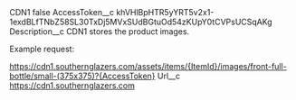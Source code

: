 <?xml version="1.0" encoding="UTF-8"?>
<CustomMetadata xmlns="http://soap.sforce.com/2006/04/metadata" xmlns:xsi="http://www.w3.org/2001/XMLSchema-instance" xmlns:xsd="http://www.w3.org/2001/XMLSchema">
    <label>CDN1</label>
    <protected>false</protected>
    <values>
        <field>AccessToken__c</field>
        <value xsi:type="xsd:string">khVHlBpHTR5yYRT5v2x1-1exdBLfTNbZ58SL30TxDj5MVxSUdBGtuOd54zKUpY0tCVPsUCSqAKg</value>
    </values>
    <values>
        <field>Description__c</field>
        <value xsi:type="xsd:string">CDN1 stores the product images.

Example request:

https://cdn1.southernglazers.com/assets/items/{ItemId}/images/front-full-bottle/small-(375x375)?{AccessToken}</value>
    </values>
    <values>
        <field>Url__c</field>
        <value xsi:type="xsd:string">https://cdn1.southernglazers.com</value>
    </values>
</CustomMetadata>
